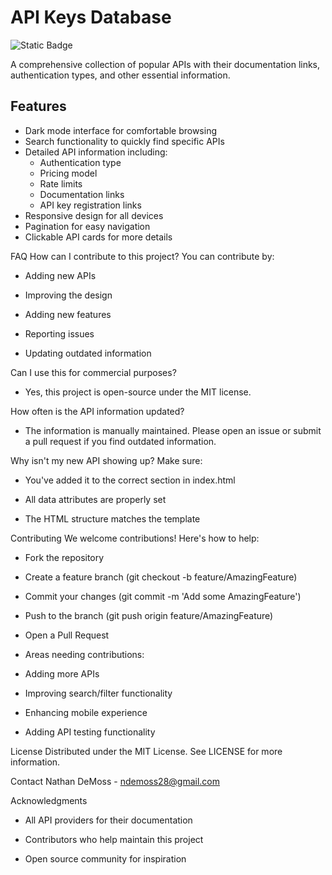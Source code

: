 # API Keys Database
![Static Badge](https://img.shields.io/badge/Please_Contribute!-blue)

A comprehensive collection of popular APIs with their documentation links, authentication types, and other essential information.



## Features

- Dark mode interface for comfortable browsing
- Search functionality to quickly find specific APIs
- Detailed API information including:
  - Authentication type
  - Pricing model
  - Rate limits
  - Documentation links
  - API key registration links
- Responsive design for all devices
- Pagination for easy navigation
- Clickable API cards for more details


FAQ
How can I contribute to this project?
You can contribute by:

- Adding new APIs

- Improving the design

- Adding new features

- Reporting issues

- Updating outdated information

Can I use this for commercial purposes?
- Yes, this project is open-source under the MIT license.

How often is the API information updated?
- The information is manually maintained. Please open an issue or submit a pull request if you find outdated information.

Why isn't my new API showing up?
Make sure:

- You've added it to the correct section in index.html

- All data attributes are properly set

- The HTML structure matches the template

Contributing
We welcome contributions! Here's how to help:

- Fork the repository

- Create a feature branch (git checkout -b feature/AmazingFeature)

- Commit your changes (git commit -m 'Add some AmazingFeature')

- Push to the branch (git push origin feature/AmazingFeature)

- Open a Pull Request

- Areas needing contributions:

- Adding more APIs

- Improving search/filter functionality

- Enhancing mobile experience

- Adding API testing functionality

License
Distributed under the MIT License. See LICENSE for more information.

Contact
Nathan DeMoss - ndemoss28@gmail.com


Acknowledgments
- All API providers for their documentation

- Contributors who help maintain this project

- Open source community for inspiration


